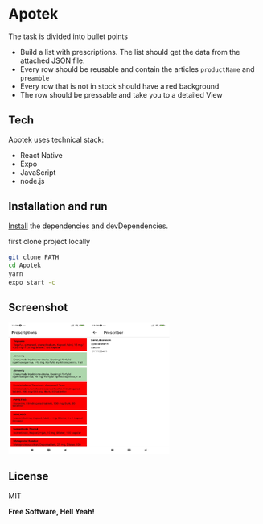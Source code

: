 # Apotek

The task is divided into bullet points
- Build a list with prescriptions. The list should get the data from the attached [JSON](https://github.com/rockyy/Apotek/blob/main/src/assets/prescriptions.json) file.
- Every row should be reusable and contain the articles `productName` and `preamble`
- Every row that is not in stock should have a red background
- The row should be pressable and take you to a detailed View

## Tech

Apotek uses technical stack:

- React Native
- Expo
- JavaScript
- node.js

## Installation and run


[Install](https://docs.expo.dev/) the dependencies and devDependencies.

first clone project locally
```sh
git clone PATH
cd Apotek
yarn
expo start -c
```

## Screenshot
<img src="https://github.com/rockyy/Apotek/blob/main/screenshot/image1.jpeg" width="160" height="260" /><img src="https://github.com/rockyy/Apotek/blob/main/screenshot/image2.jpeg" width="160" height="260" />


## License

MIT

**Free Software, Hell Yeah!**
